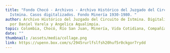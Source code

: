 ```yaml
---
title: "Fondo Chocó - Archivos - Archivo Histórico del Juzgado del Circuito de
  Istmina. Casos digitalizados. Fondo Minería 1930-1980. "
author: Archivo Histórico del Juzgado del Circuito de Istmina. Digitalización
  por Daniel Varela y Angelica Aqualimpia.
topic: Colombia, Chocó, Río San Juan, Minería, Vida Cotidiana, Compañías extranjeras
date: ""
thumbnail: /assets/media/collage.png
link: https://upenn.box.com/s/2945rurlfslfsh20huf5r0ckgor7rydd
---
```

